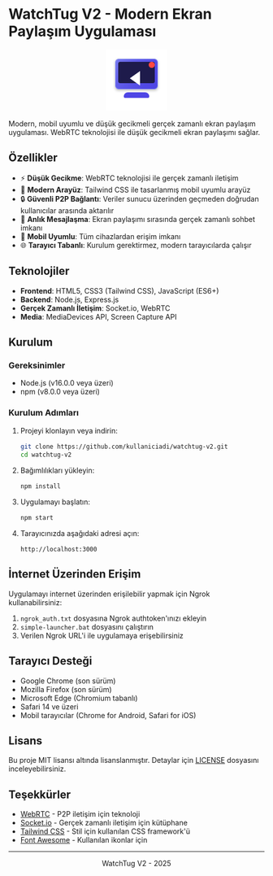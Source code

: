 # WatchTug V2 - Modern Ekran Paylaşım Uygulaması

<div align="center">
  <img src="public/img/logo.svg" alt="WatchTug Logo" width="120">
</div>

Modern, mobil uyumlu ve düşük gecikmeli gerçek zamanlı ekran paylaşım uygulaması. WebRTC teknolojisi ile düşük gecikmeli ekran paylaşımı sağlar.

## Özellikler

- ⚡ **Düşük Gecikme**: WebRTC teknolojisi ile gerçek zamanlı iletişim
- 🎨 **Modern Arayüz**: Tailwind CSS ile tasarlanmış mobil uyumlu arayüz
- 🔒 **Güvenli P2P Bağlantı**: Veriler sunucu üzerinden geçmeden doğrudan kullanıcılar arasında aktarılır
- 💬 **Anlık Mesajlaşma**: Ekran paylaşımı sırasında gerçek zamanlı sohbet imkanı
- 📱 **Mobil Uyumlu**: Tüm cihazlardan erişim imkanı
- 🌐 **Tarayıcı Tabanlı**: Kurulum gerektirmez, modern tarayıcılarda çalışır

## Teknolojiler

- **Frontend**: HTML5, CSS3 (Tailwind CSS), JavaScript (ES6+)
- **Backend**: Node.js, Express.js
- **Gerçek Zamanlı İletişim**: Socket.io, WebRTC
- **Media**: MediaDevices API, Screen Capture API

## Kurulum

### Gereksinimler

- Node.js (v16.0.0 veya üzeri)
- npm (v8.0.0 veya üzeri)

### Kurulum Adımları

1. Projeyi klonlayın veya indirin:
   ```bash
   git clone https://github.com/kullaniciadi/watchtug-v2.git
   cd watchtug-v2
   ```

2. Bağımlılıkları yükleyin:
   ```bash
   npm install
   ```

3. Uygulamayı başlatın:
   ```bash
   npm start
   ```

4. Tarayıcınızda aşağıdaki adresi açın:
   ```
   http://localhost:3000
   ```

## İnternet Üzerinden Erişim

Uygulamayı internet üzerinden erişilebilir yapmak için Ngrok kullanabilirsiniz:

1. `ngrok_auth.txt` dosyasına Ngrok authtoken'ınızı ekleyin
2. `simple-launcher.bat` dosyasını çalıştırın
3. Verilen Ngrok URL'i ile uygulamaya erişebilirsiniz

## Tarayıcı Desteği

- Google Chrome (son sürüm)
- Mozilla Firefox (son sürüm)
- Microsoft Edge (Chromium tabanlı)
- Safari 14 ve üzeri
- Mobil tarayıcılar (Chrome for Android, Safari for iOS)

## Lisans

Bu proje MIT lisansı altında lisanslanmıştır. Detaylar için [LICENSE](LICENSE) dosyasını inceleyebilirsiniz.

## Teşekkürler

- [WebRTC](https://webrtc.org/) - P2P iletişim için teknoloji
- [Socket.io](https://socket.io/) - Gerçek zamanlı iletişim için kütüphane
- [Tailwind CSS](https://tailwindcss.com/) - Stil için kullanılan CSS framework'ü
- [Font Awesome](https://fontawesome.com/) - Kullanılan ikonlar için

---

<div align="center">
  <p>WatchTug V2 - 2025</p>
</div> 